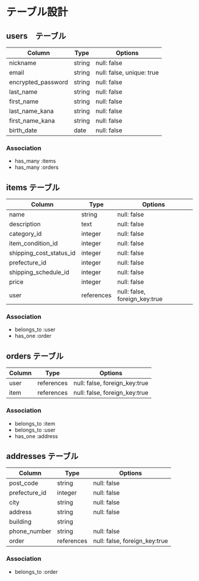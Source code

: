 # テーブル設計

## users　テーブル

| Column                | Type       | Options                   |
| --------------------- | ---------- | ------------------------- |
| nickname              | string     | null: false               |
| email                 | string     | null: false, unique: true |
| encrypted_password    | string     | null: false               |
| last_name             | string     | null: false               |
| first_name            | string     | null: false               |
| last_name_kana        | string     | null: false               |
| first_name_kana       | string     | null: false               |
| birth_date            | date       | null: false               |

### Association

- has_many :items
- has_many :orders


## items テーブル

| Column                  | Type       | Options                       |
| ----------------------- | ---------- | ----------------------------- |
| name                    | string     | null: false                   |
| description             | text       | null: false                   |
| category_id             | integer    | null: false                   |
| item_condition_id       | integer    | null: false                   |
| shipping_cost_status_id | integer    | null: false                   |
| prefecture_id           | integer    | null: false                   |
| shipping_schedule_id    | integer    | null: false                   |
| price                   | integer    | null: false                   |
| user                    | references | null: false, foreign_key:true |

### Association

- belongs_to :user
- has_one :order


##  orders テーブル

| Column                | Type       | Options                       |
| --------------------- | ---------- | ----------------------------- |
| user                  | references | null: false, foreign_key:true |
| item                  | references | null: false, foreign_key:true |

### Association

- belongs_to :item
- belongs_to :user
- has_one :address


##  addresses テーブル

| Column                | Type       | Options                       |
| --------------------- | ---------- | ----------------------------- |
| post_code             | string     | null: false                   |
| prefecture_id         | integer    | null: false                   |
| city                  | string     | null: false                   |
| address               | string     | null: false                   |
| building              | string     |                               |
| phone_number          | string     | null: false                   |
| order                 | references | null: false, foreign_key:true |

### Association

- belongs_to :order
